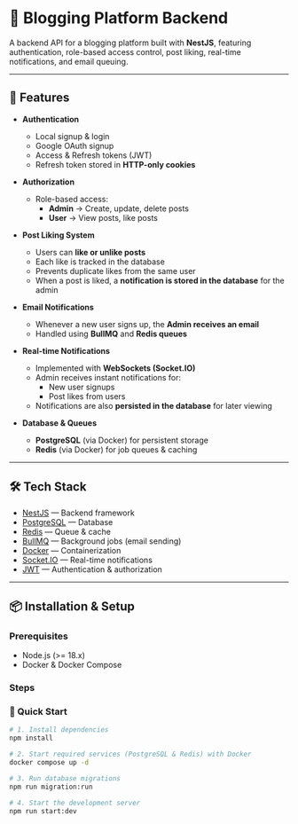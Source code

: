 # 📝 Blogging Platform Backend

A backend API for a blogging platform built with **NestJS**, featuring authentication, role-based access control, post liking, real-time notifications, and email queuing.

---

## 🚀 Features

- **Authentication**
  - Local signup & login
  - Google OAuth signup
  - Access & Refresh tokens (JWT)
  - Refresh token stored in **HTTP-only cookies**

- **Authorization**
  - Role-based access:
    - **Admin** → Create, update, delete posts
    - **User** → View posts, like posts

- **Post Liking System**
  - Users can **like or unlike posts**
  - Each like is tracked in the database
  - Prevents duplicate likes from the same user
  - When a post is liked, a **notification is stored in the database** for the admin

- **Email Notifications**
  - Whenever a new user signs up, the **Admin receives an email**
  - Handled using **BullMQ** and **Redis queues**

- **Real-time Notifications**
  - Implemented with **WebSockets (Socket.IO)**
  - Admin receives instant notifications for:
    - New user signups
    - Post likes from users
  - Notifications are also **persisted in the database** for later viewing

- **Database & Queues**
  - **PostgreSQL** (via Docker) for persistent storage
  - **Redis** (via Docker) for job queues & caching

---

## 🛠️ Tech Stack

- [NestJS](https://nestjs.com/) — Backend framework
- [PostgreSQL](https://www.postgresql.org/) — Database
- [Redis](https://redis.io/) — Queue & cache
- [BullMQ](https://docs.bullmq.io/) — Background jobs (email sending)
- [Docker](https://www.docker.com/) — Containerization
- [Socket.IO](https://socket.io/) — Real-time notifications
- [JWT](https://jwt.io/) — Authentication & authorization

---

## 📦 Installation & Setup

### Prerequisites

- Node.js (>= 18.x)
- Docker & Docker Compose

### Steps

### 🚀 Quick Start

```bash
# 1. Install dependencies
npm install

# 2. Start required services (PostgreSQL & Redis) with Docker
docker compose up -d

# 3. Run database migrations
npm run migration:run

# 4. Start the development server
npm run start:dev

```
